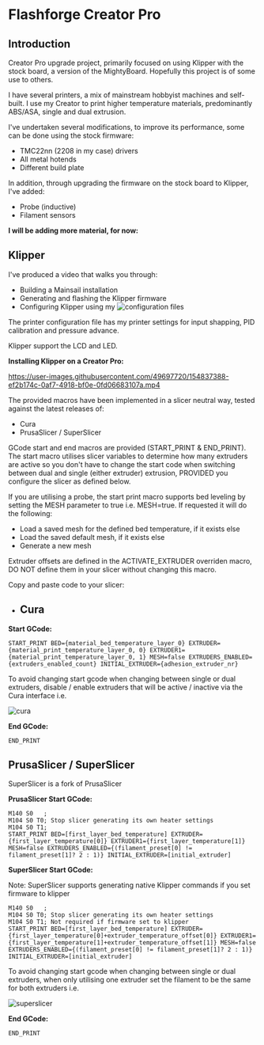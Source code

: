 # Flashforge Creator Pro

## Introduction

Creator Pro upgrade project, primarily focused on using Klipper with the stock board, a version of the MightyBoard. Hopefully this project is of some use to others.

I have several printers, a mix of mainstream hobbyist machines and self-built. I use my Creator to print higher temperature materials, predominantly ABS/ASA, single and dual extrusion.

I've undertaken several modifications, to improve its performance, some can be done using the stock firmware:

- TMC22nn (2208 in my case) drivers
- All metal hotends
- Different build plate

In addition, through upgrading the firmware on the stock board to Klipper, I've added:

- Probe (inductive)
- Filament sensors  

**I will be adding more material, for now:**

## Klipper

I've produced a video that walks you through:

- Building a Mainsail installation
- Generating and flashing the Klipper firmware
- Configuring Klipper using my ![configuration](klipper/config/) files 

The printer configuration file has my printer settings for input shapping, PID calibration and pressure advance.

Klipper support the LCD and LED.

**Installing Klipper on a Creator Pro:**

https://user-images.githubusercontent.com/49697720/154837388-ef2b174c-0af7-4918-bf0e-0fd06683107a.mp4

The provided macros have been implemented in a slicer neutral way, tested against the latest releases of:

- Cura         
- PrusaSlicer / SuperSlicer

GCode start and end macros are provided (START_PRINT & END_PRINT). The start macro utilises slicer variables to determine how many extruders are active so you don't have to change the start code when switching between dual and single (either extruder) extrusion, PROVIDED you configure the slicer as defined below.

If you are utilising a probe, the start print macro supports bed leveling by setting the MESH parameter to true i.e. MESH=true. If requested it will do the following:

- Load a saved mesh for the defined bed temperature, if it exists else
- Load the saved default mesh, if it exists else
- Generate a new mesh

Extruder offsets are defined in the ACTIVATE_EXTRUDER overriden macro, DO NOT define them in your slicer without changing this macro.

Copy and paste code to your slicer:

- ## Cura

**Start GCode:**
```
START_PRINT BED={material_bed_temperature_layer_0} EXTRUDER={material_print_temperature_layer_0, 0} EXTRUDER1={material_print_temperature_layer_0, 1} MESH=false EXTRUDERS_ENABLED={extruders_enabled_count} INITIAL_EXTRUDER={adhesion_extruder_nr}
```
To avoid changing start gcode when changing between single or dual extruders, disable / enable extruders that will be active / inactive via the Cura interface i.e.


![cura](https://user-images.githubusercontent.com/49697720/154839521-d1f144b9-40a8-490c-9b33-ff83ac3d6004.png)

**End GCode:**
```
END_PRINT
```

## PrusaSlicer / SuperSlicer

SuperSlicer is a fork of PrusaSlicer

**PrusaSlicer Start GCode:**
```
M140 S0   ; 
M104 S0 T0; Stop slicer generating its own heater settings
M104 S0 T1;
START_PRINT BED=[first_layer_bed_temperature] EXTRUDER={first_layer_temperature[0]} EXTRUDER1={first_layer_temperature[1]} MESH=false EXTRUDERS_ENABLED={(filament_preset[0] != filament_preset[1]? 2 : 1)} INITIAL_EXTRUDER=[initial_extruder]
```

**SuperSlicer Start GCode:**

Note: SuperSlicer supports generating native Klipper commands if you set firmware to klipper
```
M140 S0   ; 
M104 S0 T0; Stop slicer generating its own heater settings
M104 S0 T1; Not required if firmware set to klipper
START_PRINT BED=[first_layer_bed_temperature] EXTRUDER={first_layer_temperature[0]+extruder_temperature_offset[0]} EXTRUDER1={first_layer_temperature[1]+extruder_temperature_offset[1]} MESH=false EXTRUDERS_ENABLED={(filament_preset[0] != filament_preset[1]? 2 : 1)} INITIAL_EXTRUDER=[initial_extruder] 
```
To avoid changing start gcode when changing between single or dual extruders, when only utilising one extruder set the filament to be the same for both extruders i.e.

![superslicer](https://user-images.githubusercontent.com/49697720/154839652-d6238994-a7de-4a2f-a03d-4347d09fdd36.png)

**End GCode:**
```
END_PRINT
```
